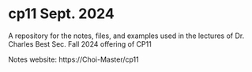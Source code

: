 # cp11 Sept. 2024

A repository for the notes, files, and examples used in the lectures of 
Dr. Charles Best Sec. Fall 2024 offering of CP11

Notes website: https://Choi-Master/cp11
